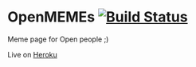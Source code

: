# OpenMEMEs [![Build Status](https://travis-ci.org/ashwani1218/OpenMEMEs.svg?branch=master)](https://travis-ci.org/ashwani1218/OpenMEMEs)
Meme page for Open people  ;) 

Live on [Heroku](https://openmemes.herokuapp.com/)
